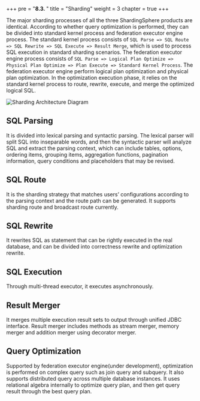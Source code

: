 +++
pre = "<b>8.3. </b>"
title = "Sharding"
weight = 3
chapter = true
+++

The major sharding processes of all the three ShardingSphere products are identical. According to whether query optimization is performed, they can be divided into standard kernel process and federation executor engine process.
The standard kernel process consists of `SQL Parse => SQL Route => SQL Rewrite => SQL Execute => Result Merge`, which is used to process SQL execution in standard sharding scenarios.
The federation executor engine process consists of `SQL Parse => Logical Plan Optimize => Physical Plan Optimize => Plan Execute => Standard Kernel Process`. The federation executor engine perform logical plan optimization and physical plan optimization. In the optimization execution phase, it relies on the standard kernel process to route, rewrite, execute, and merge the optimized logical SQL.

![Sharding Architecture Diagram](https://shardingsphere.apache.org/document/current/img/sharding/sharding_architecture_en_v2.png)

## SQL Parsing

It is divided into lexical parsing and syntactic parsing. The lexical parser will split SQL into inseparable words, and then the syntactic parser will analyze SQL and extract the parsing context, which can include tables, options, ordering items, grouping items, aggregation functions, pagination information, query conditions and placeholders that may be revised.

## SQL Route

It is the sharding strategy that matches users’ configurations according to the parsing context and the route path can be generated. It supports sharding route and broadcast route currently.

## SQL Rewrite

It rewrites SQL as statement that can be rightly executed in the real database, and can be divided into correctness rewrite and optimization rewrite.

## SQL Execution

 Through multi-thread executor, it executes asynchronously.

## Result Merger

It merges multiple execution result sets to output through unified JDBC interface. Result merger includes methods as stream merger, memory merger and addition merger using decorator merger.

## Query Optimization

Supported by federation executor engine(under development), optimization is performed on complex query such as join query and subquery. It also supports distributed query across multiple database instances. It uses relational algebra internally to optimize query plan, and then get query result through the best query plan.
